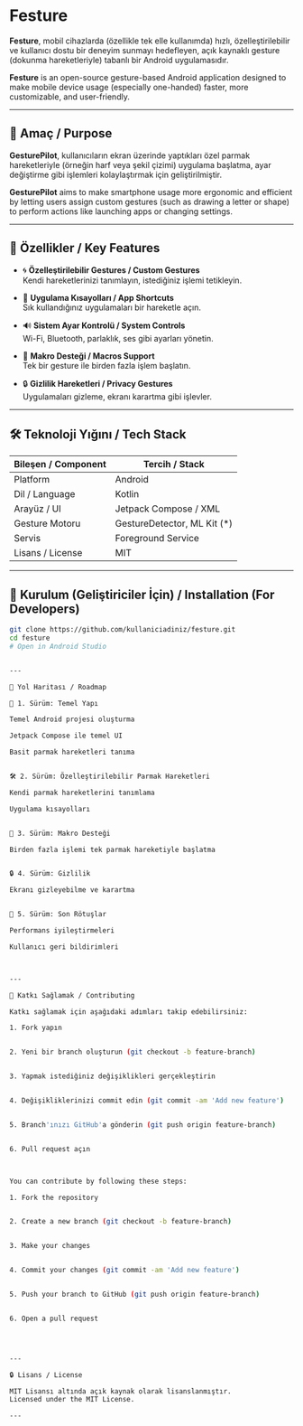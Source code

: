 # Festure

**Festure**, mobil cihazlarda (özellikle tek elle kullanımda) hızlı, özelleştirilebilir ve kullanıcı dostu bir deneyim sunmayı hedefleyen, açık kaynaklı gesture (dokunma hareketleriyle) tabanlı bir Android uygulamasıdır.

**Festure** is an open-source gesture-based Android application designed to make mobile device usage (especially one-handed) faster, more customizable, and user-friendly.

---

## 🎯 Amaç / Purpose

**GesturePilot**, kullanıcıların ekran üzerinde yaptıkları özel parmak hareketleriyle (örneğin harf veya şekil çizimi) uygulama başlatma, ayar değiştirme gibi işlemleri kolaylaştırmak için geliştirilmiştir.

**GesturePilot** aims to make smartphone usage more ergonomic and efficient by letting users assign custom gestures (such as drawing a letter or shape) to perform actions like launching apps or changing settings.

---

## 🔑 Özellikler / Key Features

- 🌀 **Özelleştirilebilir Gestures / Custom Gestures**  
  Kendi hareketlerinizi tanımlayın, istediğiniz işlemi tetikleyin.

- 📲 **Uygulama Kısayolları / App Shortcuts**  
  Sık kullandığınız uygulamaları bir hareketle açın.

- 🔊 **Sistem Ayar Kontrolü / System Controls**  
  Wi-Fi, Bluetooth, parlaklık, ses gibi ayarları yönetin.

- 🔁 **Makro Desteği / Macros Support**  
  Tek bir gesture ile birden fazla işlem başlatın.

- 🔒 **Gizlilik Hareketleri / Privacy Gestures**  
  Uygulamaları gizleme, ekranı karartma gibi işlevler.

---

## 🛠️ Teknoloji Yığını / Tech Stack

| Bileşen / Component | Tercih / Stack               |
|--------------------|------------------------------|
| Platform           | Android                      |
| Dil / Language     | Kotlin                       |
| Arayüz / UI        | Jetpack Compose / XML        |
| Gesture Motoru     | GestureDetector, ML Kit (*)  |
| Servis             | Foreground Service           |
| Lisans / License   | MIT                          |

---

## 🚀 Kurulum (Geliştiriciler İçin) / Installation (For Developers)

```bash
git clone https://github.com/kullaniciadiniz/festure.git
cd festure
# Open in Android Studio


---

📅 Yol Haritası / Roadmap

🚀 1. Sürüm: Temel Yapı

Temel Android projesi oluşturma

Jetpack Compose ile temel UI

Basit parmak hareketleri tanıma


🛠️ 2. Sürüm: Özelleştirilebilir Parmak Hareketleri

Kendi parmak hareketlerini tanımlama

Uygulama kısayolları


🧠 3. Sürüm: Makro Desteği

Birden fazla işlemi tek parmak hareketiyle başlatma


🔒 4. Sürüm: Gizlilik

Ekranı gizleyebilme ve karartma


🌟 5. Sürüm: Son Rötuşlar

Performans iyileştirmeleri

Kullanıcı geri bildirimleri



---

📝 Katkı Sağlamak / Contributing

Katkı sağlamak için aşağıdaki adımları takip edebilirsiniz:

1. Fork yapın


2. Yeni bir branch oluşturun (git checkout -b feature-branch)


3. Yapmak istediğiniz değişiklikleri gerçekleştirin


4. Değişikliklerinizi commit edin (git commit -am 'Add new feature')


5. Branch'ınızı GitHub'a gönderin (git push origin feature-branch)


6. Pull request açın



You can contribute by following these steps:

1. Fork the repository


2. Create a new branch (git checkout -b feature-branch)


3. Make your changes


4. Commit your changes (git commit -am 'Add new feature')


5. Push your branch to GitHub (git push origin feature-branch)


6. Open a pull request




---

🔒 Lisans / License

MIT Lisansı altında açık kaynak olarak lisanslanmıştır.
Licensed under the MIT License.

---

